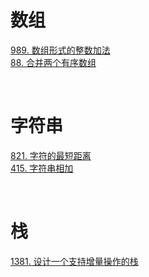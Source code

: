 # 数组

[989. 数组形式的整数加法](https://github.com/S-T-D/my-blog/issues/14)  
[88. 合并两个有序数组](https://github.com/S-T-D/my-blog/issues/18)

&nbsp;

# 字符串 

[821. 字符的最短距离](https://github.com/S-T-D/my-blog/issues/15)  
[415. 字符串相加](https://github.com/S-T-D/my-blog/issues/17)

&nbsp;

# 栈

[1381. 设计一个支持增量操作的栈](https://github.com/S-T-D/my-blog/issues/16)
